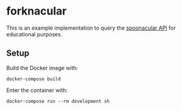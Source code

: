 # forknacular
This is an example implementation to query the [spoonacular API](https://spoonacular.com/food-api/docs) for educational purposes.

## Setup

Build the Docker image with:
```shell
docker-compose build
```

Enter the container with:
```shell
docker-compose run --rm development sh
```
